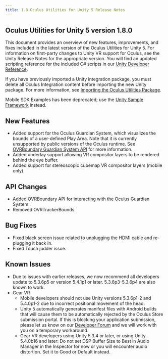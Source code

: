 ```yaml
---
title: 1.8 Oculus Utilities for Unity 5 Release Notes
---
```




## Oculus Utilities for Unity 5 version 1.8.0

This document provides an overview of new features, improvements, and fixes included in the latest version of the Oculus Utilities for Unity 5. For information on first-party changes to Unity VR support for Oculus, see the Unity Release Notes for the appropriate version. You will find an updated scripting reference for the included C# scripts in our [Unity Developer Reference](/documentation/game-engines/latest/concepts/book-unity-reference/).

If you have previously imported a Unity integration package, you must delete all Oculus Integration content before importing the new Unity package. For more information, see [Importing the Oculus Utilities Package](/documentation/unity/latest/concepts/unity-import/).

Mobile SDK Examples has been deprecated; use the [Unity Sample Framework](/documentation/unity/latest/concepts/unity-sample-framework/) instead.

## New Features

* Added support for the Oculus Guardian System, which visualizes the bounds of a user-defined Play Area. Note that it is currently unsupported by public versions of the Oculus runtime. See [OVRBoundary Guardian System API](/documentation/unity/latest/concepts/unity-ovrboundary/ "OVRBoundary exposes an API for interacting with the Rift Guardian System for Touch.") for more information.
* Added underlay support allowing VR compositor layers to be rendered behind the eye buffer.
* Added support for stereoscopic cubemap VR compositor layers (mobile only). 


## API Changes

* Added OVRBoundary API for interacting with the Oculus Guardian System.
* Removed OVRTrackerBounds.


## Bug Fixes

* Fixed black screen issue related to unplugging the HDMI cable and re-plugging it back in.
* Fixed Touch judder issue. 


## Known Issues

* Due to issues with earlier releases, we now recommend all developers update to 5.3.6p5 or version 5.4.1p1 or later. 5.3.6p3-5.3.6p4 are also known to work.
* Gear VR
	+ Mobile developers should not use Unity versions 5.3.6p1-2 and 5.4.0p1-2 due to incorrect positional movement of the head.
	+ Unity 5 automatically generates manifest files with Android builds that will cause them to be automatically rejected by the Oculus Store submission portal. If this is blocking your application submission, please let us know on our [Developer Forum](https://forums.oculus.com/developer/) and we will work with you on a temporary workaround.
	+ Gear VR developers using Unity 5.3.4 or later, or using Unity 5.4.0b16 and later: Do not set DSP Buffer Size to Best in Audio Manager in the Inspector for now or you will encounter audio distortion. Set it to Good or Default instead.
	

